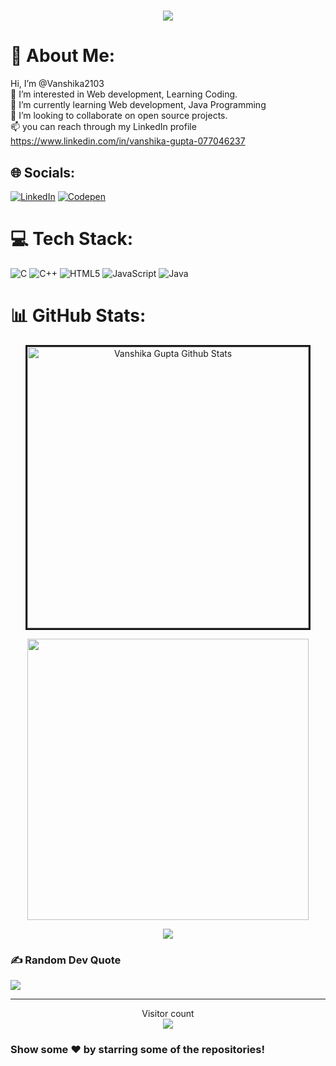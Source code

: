 <h1 align="center">
  <a href="#">
    <img src="https://readme-typing-svg.herokuapp.com/?lines=Hey,+There!+👋;Vanshika+here...;Glad+to+see+you!&center=true&size=30">
  </a>
</h1>

# 💫 About Me:
Hi, I’m @Vanshika2103<br>👀 I’m interested in Web development, Learning Coding.<br>🌱 I’m currently learning Web development, Java Programming<br>💞️ I’m looking to collaborate on open source projects.<br>📫 you can reach through my LinkedIn profile https://www.linkedin.com/in/vanshika-gupta-077046237


## 🌐 Socials:
[![LinkedIn](https://img.shields.io/badge/LinkedIn-%230077B5.svg?logo=linkedin&logoColor=white)](https://linkedin.com/in/https://www.linkedin.com/in/vanshika-gupta-077046237/) [![Codepen](https://img.shields.io/badge/Codepen-000000?style=for-the-badge&logo=codepen&logoColor=white)](https://codepen.io/https://codepen.io/Vanshi2103) 

# 💻 Tech Stack:
![C](https://img.shields.io/badge/c-%2300599C.svg?style=for-the-badge&logo=c&logoColor=white) ![C++](https://img.shields.io/badge/c++-%2300599C.svg?style=for-the-badge&logo=c%2B%2B&logoColor=white) ![HTML5](https://img.shields.io/badge/html5-%23E34F26.svg?style=for-the-badge&logo=html5&logoColor=white) ![JavaScript](https://img.shields.io/badge/javascript-%23323330.svg?style=for-the-badge&logo=javascript&logoColor=%23F7DF1E) ![Java](https://img.shields.io/badge/java-%23ED8B00.svg?style=for-the-badge&logo=java&logoColor=white) 
# 📊 GitHub Stats:
<p align='center'><img width="450px" style="border-style:solid" src="https://github-readme-streak-stats.herokuapp.com/?user=Vanshika2103&theme=radical" alt="Vanshika Gupta Github Stats" />
  </p> 
   <p align='center'>
  <img width="450px" src="https://github-readme-stats.vercel.app/api?username=Vanshika2103&count_private=true&theme=radical"/>
</p>
  <p align='center'>
  <img src = "https://github-readme-stats.vercel.app/api/top-langs/?username=Vanshika2103&theme=radical&hide=jupyter%20notebook&layout=compact&langs_count=8"></p>

### ✍️ Random Dev Quote
![](https://quotes-github-readme.vercel.app/api?type=horizontal&theme=radical)

---
<p align="center"> 
  Visitor count<br>
  <img src="https://profile-counter.glitch.me/Vanshika2103/count.svg" />
</p>

 ### Show some ❤️ by starring some of the repositories!
